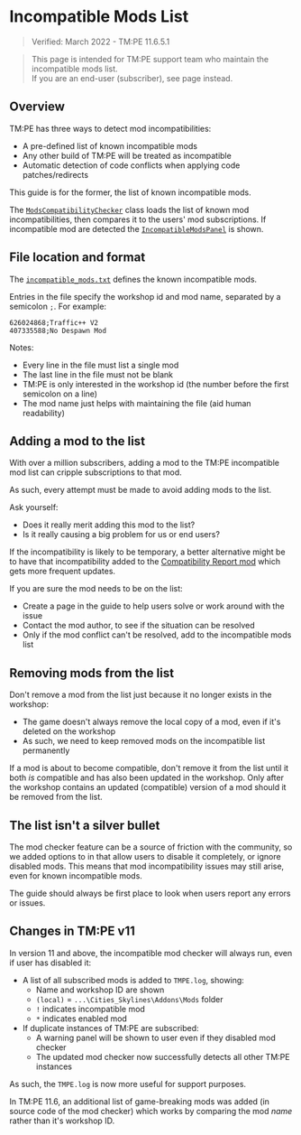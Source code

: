 # Incompatible Mods List

> Verified: March 2022 - TM:PE 11.6.5.1

> This page is intended for TM:PE support team who maintain the incompatible mods list.  
> If you are an end-user (subscriber), see [](Incompatible-Mods.md) page instead.

## Overview

TM:PE has three ways to detect mod incompatibilities:

* A pre-defined list of known incompatible mods
* Any other build of TM:PE will be treated as incompatible
* Automatic detection of code conflicts when applying code patches/redirects

This guide is for the former, the list of known incompatible mods.

The [`ModsCompatibilityChecker`](https://github.com/krzychu124/Cities-Skylines-Traffic-Manager-President-Edition/blob/master/TLM/TLM/Util/ModsCompatibilityChecker.cs)
class loads the list of known mod incompatibilities, then compares it to the users' mod subscriptions. If incompatible
mod are detected
the [`IncompatibleModsPanel`](https://github.com/krzychu124/Cities-Skylines-Traffic-Manager-President-Edition/blob/master/TLM/TLM/UI/IncompatibleModsPanel.cs)
is shown.

## File location and format

The [`incompatible_mods.txt`](https://github.com/krzychu124/Cities-Skylines-Traffic-Manager-President-Edition/blob/master/TLM/TLM/Resources/incompatible_mods.txt)
defines the known incompatible mods.

Entries in the file specify the workshop id and mod name, separated by a semicolon `;`. For example:

```
626024868;Traffic++ V2
407335588;No Despawn Mod
```

Notes:

* Every line in the file must list a single mod
* The last line in the file must not be blank
* TM:PE is only interested in the workshop id (the number before the first semicolon on a line)
* The mod name just helps with maintaining the file (aid human readability)

## Adding a mod to the list

With over a million subscribers, adding a mod to the TM:PE incompatible mod list can cripple subscriptions to that mod.

As such, every attempt must be made to avoid adding mods to the list.

Ask yourself:

* Does it really merit adding this mod to the list?
* Is it really causing a big problem for us or end users?

If the incompatibility is likely to be temporary, a better alternative might be to have that incompatibility added to
the [Compatibility Report mod](https://steamcommunity.com/sharedfiles/filedetails/?id=2633433869) which gets more
frequent updates.

If you are sure the mod needs to be on the list:

* Create a page in the [](Troubleshooting.md) guide to help users solve or work around with the issue
* Contact the mod author, to see if the situation can be resolved
* Only if the mod conflict can't be resolved, add to the incompatible mods list

## Removing mods from the list

Don't remove a mod from the list just because it no longer exists in the workshop:

* The game doesn't always remove the local copy of a mod, even if it's deleted on the workshop
* As such, we need to keep removed mods on the incompatible list permanently

If a mod is about to become compatible, don't remove it from the list until it both _is_ compatible and has also been
updated in the workshop. Only after the workshop contains an updated (compatible) version of a mod should it be removed
from the list.

## The list isn't a silver bullet

The mod checker feature can be a source of friction with the community, so we added options to [](General.md)
in [](Settings.md) that allow users to disable it completely, or ignore disabled mods. This means that mod
incompatibility issues may still arise, even for known incompatible mods.

The [](Troubleshooting.md) guide should always be first place to look when users report any errors or
issues.

## Changes in TM:PE v11

In version 11 and above, the incompatible mod checker will always run, even if user has disabled it:

* A list of all subscribed mods is added to `TMPE.log`, showing:
    * Name and workshop ID are shown
    * `(local)` = `...\Cities_Skylines\Addons\Mods` folder
    * `!` indicates incompatible mod
    * `*` indicates enabled mod
* If duplicate instances of TM:PE are subscribed:
    * A warning panel will be shown to user even if they disabled mod checker
    * The updated mod checker now successfully detects all other TM:PE instances

As such, the `TMPE.log` is now more useful for support purposes.

In TM:PE 11.6, an additional list of game-breaking mods was added (in source code of the mod checker) which works by
comparing the mod _name_ rather than it's workshop ID.
